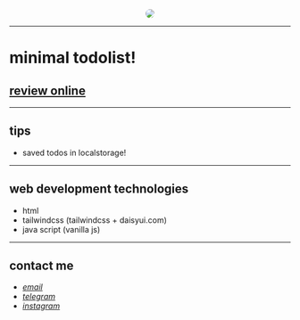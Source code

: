<div align="center">
  <img src="https://raw.githubusercontent.com/sys113/todo-list/main/screenshot.png" style="border-radius:50%">
</div>

---

# minimal todolist!
## [review online](https://sys113-minimal-todo-list.netlify.app/)
---
## tips

* saved todos in localstorage!

---
## web development technologies
* html
* tailwindcss (tailwindcss + daisyui.com)
* java script (vanilla js)

---
## contact me
* *[email](mailto:051.SYS113@gmail.com)*
* *[telegram](https://t.me/SYS113/)*
* *[instagram](https://instagram.com/sys113/)*
